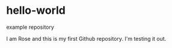 # hello-world
example repository

I am Rose and this is my first Github repository. I'm testing it out.
